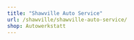 ```yaml
---
title: "Shawville Auto Service"
url: /shawville/shawville-auto-service/
shop: Autowerkstatt
---
```

